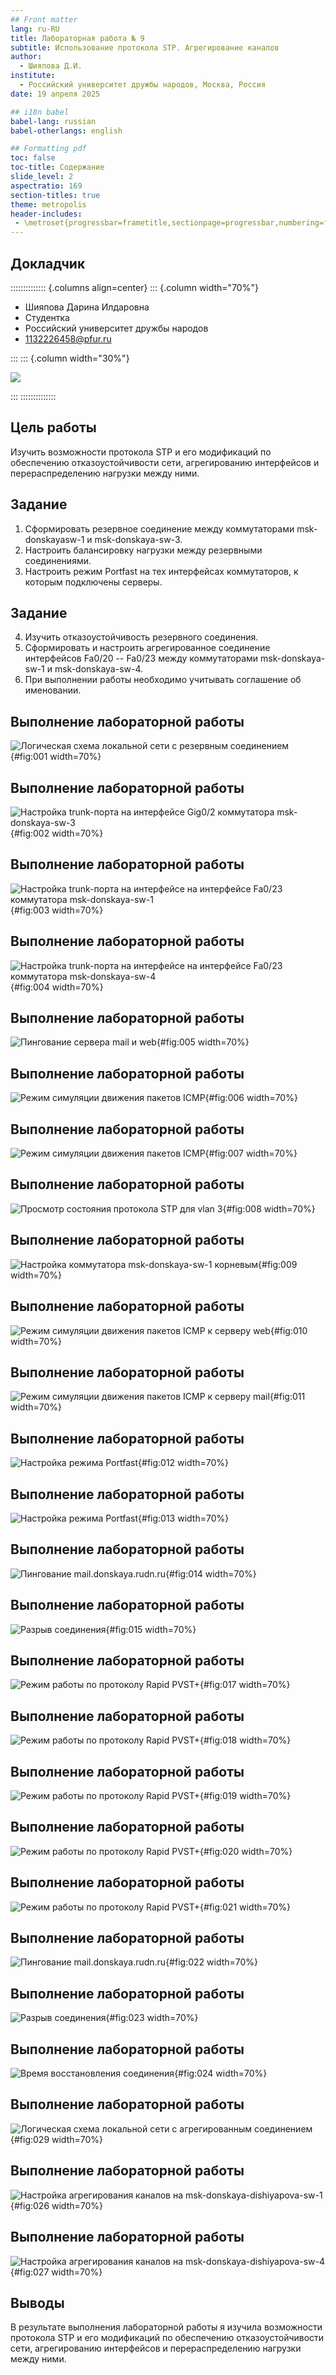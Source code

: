 ```yaml
---
## Front matter
lang: ru-RU
title: Лабораторная работа № 9
subtitle: Использование протокола STP. Агрегирование каналов
author:
  - Шияпова Д.И.
institute:
  - Российский университет дружбы народов, Москва, Россия
date: 19 апреля 2025

## i18n babel
babel-lang: russian
babel-otherlangs: english

## Formatting pdf
toc: false
toc-title: Содержание
slide_level: 2
aspectratio: 169
section-titles: true
theme: metropolis
header-includes:
 - \metroset{progressbar=frametitle,sectionpage=progressbar,numbering=fraction}
---
```



## Докладчик

:::::::::::::: {.columns align=center}
::: {.column width="70%"}

  * Шияпова Дарина Илдаровна
  * Студентка
  * Российский университет дружбы народов
  * [1132226458@pfur.ru](mailto:1132226458@pfur.ru)


:::
::: {.column width="30%"}

![](./image/dishiyapova.jpeg)

:::
::::::::::::::

## Цель работы

Изучить возможности протокола STP и его модификаций по обеспечению
отказоустойчивости сети, агрегированию интерфейсов и перераспределению
нагрузки между ними.

## Задание

1. Сформировать резервное соединение между коммутаторами msk-donskayasw-1 и msk-donskaya-sw-3.
2. Настроить балансировку нагрузки между резервными соединениями.
3. Настроить режим Portfast на тех интерфейсах коммутаторов, к которым подключены серверы.


## Задание

4. Изучить отказоустойчивость резервного соединения.
5. Сформировать и настроить агрегированное соединение интерфейсов Fa0/20 -- Fa0/23 между коммутаторами msk-donskaya-sw-1 и msk-donskaya-sw-4.
6. При выполнении работы необходимо учитывать соглашение об именовании.

## Выполнение лабораторной работы

![Логическая схема локальной сети с резервным соединением](image/1.png){#fig:001 width=70%}

## Выполнение лабораторной работы

![Настройка trunk-порта на интерфейсе Gig0/2 коммутатора msk-donskaya-sw-3](image/2.png){#fig:002 width=70%}

## Выполнение лабораторной работы

![Настройка trunk-порта на интерфейсе на интерфейсе Fa0/23 коммутатора msk-donskaya-sw-1](image/3.png){#fig:003 width=70%}

## Выполнение лабораторной работы

![Настройка trunk-порта на интерфейсе на интерфейсе Fa0/23 коммутатора msk-donskaya-sw-4](image/4.png){#fig:004 width=70%}

## Выполнение лабораторной работы

![Пингование сервера mail и web](image/5.png){#fig:005 width=70%}

## Выполнение лабораторной работы

![Режим симуляции движения пакетов ICMP](image/6.png){#fig:006 width=70%}

## Выполнение лабораторной работы

![Режим симуляции движения пакетов ICMP](image/7.png){#fig:007 width=70%}

## Выполнение лабораторной работы

![Просмотр состояния протокола STP для vlan 3](image/8.png){#fig:008 width=70%}

## Выполнение лабораторной работы

![Настройка коммутатора msk-donskaya-sw-1 корневым](image/9.png){#fig:009 width=70%}

## Выполнение лабораторной работы

![Режим симуляции движения пакетов ICMP к серверу web](image/10.png){#fig:010 width=70%}

## Выполнение лабораторной работы

![Режим симуляции движения пакетов ICMP к серверу mail](image/11.png){#fig:011 width=70%}

## Выполнение лабораторной работы

![Настройка режима Portfast](image/12.png){#fig:012 width=70%}

## Выполнение лабораторной работы

![Настройка режима Portfast](image/13.png){#fig:013 width=70%}

## Выполнение лабораторной работы

![Пингование mail.donskaya.rudn.ru](image/14.png){#fig:014 width=70%}

## Выполнение лабораторной работы

![Разрыв соединения](image/15.png){#fig:015 width=70%}

## Выполнение лабораторной работы

![Режим работы по протоколу Rapid PVST+](image/17.png){#fig:017 width=70%}

## Выполнение лабораторной работы

![Режим работы по протоколу Rapid PVST+](image/18.png){#fig:018 width=70%}

## Выполнение лабораторной работы

![Режим работы по протоколу Rapid PVST+](image/19.png){#fig:019 width=70%}

## Выполнение лабораторной работы

![Режим работы по протоколу Rapid PVST+](image/20.png){#fig:020 width=70%}

## Выполнение лабораторной работы

![Режим работы по протоколу Rapid PVST+](image/21.png){#fig:021 width=70%}

## Выполнение лабораторной работы

![Пингование mail.donskaya.rudn.ru](image/22.png){#fig:022 width=70%}

## Выполнение лабораторной работы

![Разрыв соединения](image/23.png){#fig:023 width=70%}

## Выполнение лабораторной работы

![Время восстановления соединения](image/24.png){#fig:024 width=70%}

## Выполнение лабораторной работы

![Логическая схема локальной сети с агрегированным соединением](image/25.png){#fig:029 width=70%}

## Выполнение лабораторной работы

![Настройка агрегирования каналов на msk-donskaya-dishiyapova-sw-1](image/26.png){#fig:026 width=70%}

## Выполнение лабораторной работы

![Настройка агрегирования каналов на msk-donskaya-dishiyapova-sw-4](image/27.png){#fig:027 width=70%}


## Выводы

В результате выполнения лабораторной работы я изучила возможности протокола STP и его модификаций по обеспечению
отказоустойчивости сети, агрегированию интерфейсов и перераспределению нагрузки между ними.
